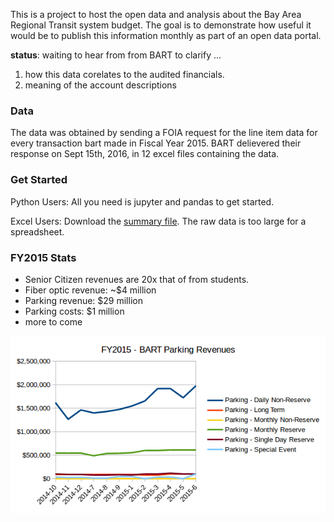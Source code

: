 This is a project to host the open data and analysis about the Bay Area Regional Transit system budget. The goal is to demonstrate how useful it would be to publish this information monthly as part of an open data portal. 

**status**: waiting to hear from from BART to clarify ...
1. how this data corelates to the audited financials. 
2. meaning of the account descriptions

### Data
The data was obtained by sending a FOIA request for the line item data for every transaction bart made in Fiscal Year 2015. BART delievered their response on Sept 15th, 2016, in 12 excel files containing the data. 

### Get Started

Python Users:
All you need is jupyter and pandas to get started. 

Excel Users:
Download the [summary file](data/income_expenses_FY2015/summary_income_expenses_FY2015.xlsx). The raw data is too large for a spreadsheet.


### FY2015 Stats
* Senior Citizen revenues are 20x that of from students.
* Fiber optic revenue: ~$4 million 
* Parking revenue: $29 million
* Parking costs: $1 million
* more to come


![Parking Revenue](charts/parking_revenues.png)
